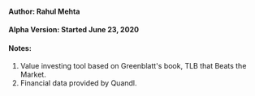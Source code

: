 #### Author: Rahul Mehta
#### Alpha Version: Started June 23, 2020
#### Notes:
1. Value investing tool based on Greenblatt's book, TLB that Beats the Market.
2. Financial data provided by Quandl.

